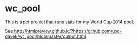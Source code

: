 wc_pool
=======
This is a pet project that runs stats for my World Cup 2014 pool.

See http://htmlpreview.github.io/?https://github.com/ubc-davek/wc_pool/blob/master/output.html
